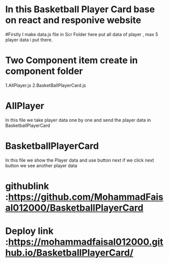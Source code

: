 # In this Basketball Player Card base on react and responive website

#Firstly I make data.js file in Scr Folder here put all data of player , max 5 player data i put there.

# Two Component item create in component folder

1.AllPlayer.js
2.BasketBallPlayerCard.js

# AllPlayer

In this file we take player data one by one and send the player data in BasketballPlayerCard

# BasketballPlayerCard

In this file we show the Player data and use button next if we click next button we see another player data

# githublink :https://github.com/MohammadFaisal012000/BasketballPlayerCard

# Deploy link :https://mohammadfaisal012000.github.io/BasketballPlayerCard/

